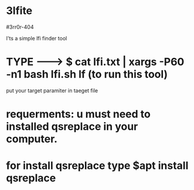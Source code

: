 # 3lfite
#3rr0r-404

I'ts a simple lfi finder tool

# TYPE  ---> $ cat lfi.txt | xargs -P60 -n1 bash lfi.sh lf (to run this tool)
put your target paramiter in taeget file


# requerments: u must need to installed qsreplace in your computer.
# for install qsreplace type $apt install qsreplace
